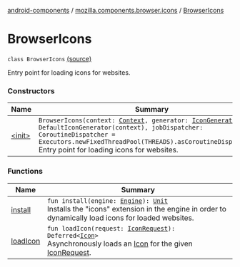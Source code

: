 [android-components](../../index.md) / [mozilla.components.browser.icons](../index.md) / [BrowserIcons](./index.md)

# BrowserIcons

`class BrowserIcons` [(source)](https://github.com/mozilla-mobile/android-components/blob/master/components/browser/icons/src/main/java/mozilla/components/browser/icons/BrowserIcons.kt#L26)

Entry point for loading icons for websites.

### Constructors

| Name | Summary |
|---|---|
| [&lt;init&gt;](-init-.md) | `BrowserIcons(context: `[`Context`](https://developer.android.com/reference/android/content/Context.html)`, generator: `[`IconGenerator`](../../mozilla.components.browser.icons.generator/-icon-generator/index.md)` = DefaultIconGenerator(context), jobDispatcher: CoroutineDispatcher = Executors.newFixedThreadPool(THREADS).asCoroutineDispatcher())`<br>Entry point for loading icons for websites. |

### Functions

| Name | Summary |
|---|---|
| [install](install.md) | `fun install(engine: `[`Engine`](../../mozilla.components.concept.engine/-engine/index.md)`): `[`Unit`](https://kotlinlang.org/api/latest/jvm/stdlib/kotlin/-unit/index.html)<br>Installs the "icons" extension in the engine in order to dynamically load icons for loaded websites. |
| [loadIcon](load-icon.md) | `fun loadIcon(request: `[`IconRequest`](../-icon-request/index.md)`): Deferred<`[`Icon`](../-icon/index.md)`>`<br>Asynchronously loads an [Icon](../-icon/index.md) for the given [IconRequest](../-icon-request/index.md). |
